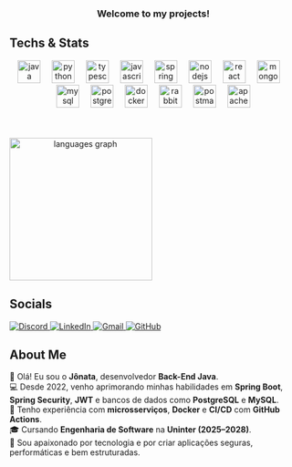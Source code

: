 <h3 align="center">Welcome to my projects!</h3>
<h2 align="left">Techs & Stats</h2>

<div align="center" style="display: flex; align-items: flex-start; gap: 50px; flex-wrap: wrap;">

  <!-- Techs -->
  <div>
    <div align="center">
      <img src="https://skillicons.dev/icons?i=java" height="40" alt="java logo"  />
      <img width="12" />
      <img src="https://skillicons.dev/icons?i=py" height="40" alt="python logo"  />
      <img width="12" />
      <img src="https://skillicons.dev/icons?i=ts" height="40" alt="typescript logo"  />
      <img width="12" />
      <img src="https://skillicons.dev/icons?i=js" height="40" alt="javascript logo"  />
      <img width="12" />
      <img src="https://skillicons.dev/icons?i=spring" height="40" alt="spring logo"  />
      <img width="12" />
      <img src="https://skillicons.dev/icons?i=nodejs" height="40" alt="nodejs logo"  />
      <img width="12" />
      <img src="https://skillicons.dev/icons?i=react" height="40" alt="react logo"  />
      <img width="12" />
      <img src="https://skillicons.dev/icons?i=mongodb" height="40" alt="mongodb logo"  />
      <img width="12" />
      <img src="https://skillicons.dev/icons?i=mysql" height="40" alt="mysql logo"  />
      <img width="12" />
      <img src="https://skillicons.dev/icons?i=postgres" height="40" alt="postgresql logo"  />
      <img width="12" />
      <img src="https://skillicons.dev/icons?i=docker" height="40" alt="docker logo"  />
      <img width="12" />
      <img src="https://skillicons.dev/icons?i=rabbitmq" height="40" alt="rabbitmq logo"  />
      <img width="12" />
      <img src="https://skillicons.dev/icons?i=postman" height="40" alt="postman logo"  />
      <img width="12" />
      <img src="https://skillicons.dev/icons?i=maven" height="40" alt="apachemaven logo"  />
    </div>
  </div>

  <!-- Stats -->
  <div>
     <img src="https://github-readme-stats.vercel.app/api/top-langs?username=devJonatas06&locale=en&hide_title=false&layout=compact&card_width=830&langs_count=8&theme=nightowl&hide_border=true" height="250" alt="languages graph" /> 
  </div>

</div>
<h2 align="left"> Socials</h2> <p align="left"> <a href="https://discord.com/users/788895222024765441"> <img src="https://img.shields.io/badge/Discord-%235865F2.svg?style=for-the-badge&logo=discord&logoColor=white" alt="Discord"/> </a> <a href="https://www.linkedin.com/in/jonatadev"> <img src="https://img.shields.io/badge/LinkedIn-%230077B5.svg?style=for-the-badge&logo=linkedin&logoColor=white" alt="LinkedIn"/> </a> <a href="mailto:jonatasfreitasdev@gmail.com"> <img src="https://img.shields.io/badge/Gmail-D14836?style=for-the-badge&logo=gmail&logoColor=white" alt="Gmail"/> </a> <a href="https://github.com/devJonatas06"> <img src="https://img.shields.io/badge/GitHub-%23121011.svg?style=for-the-badge&logo=github&logoColor=white" alt="GitHub"/> </a> </p> <h2 align="left">About Me</h2> <p align="left"> 👋 Olá! Eu sou o <b>Jônata</b>, desenvolvedor <b>Back-End Java</b>. <br>💻 Desde 2022, venho aprimorando minhas habilidades em <b>Spring Boot</b>, <b>Spring Security</b>, <b>JWT</b> e bancos de dados como <b>PostgreSQL</b> e <b>MySQL</b>. <br>🐳 Tenho experiência com <b>microsserviços</b>, <b>Docker</b> e <b>CI/CD</b> com <b>GitHub Actions</b>. <br>🎓 Cursando <b>Engenharia de Software</b> na <b>Uninter (2025–2028)</b>. <br>🚀 Sou apaixonado por tecnologia e por criar aplicações seguras, performáticas e bem estruturadas. </p>

